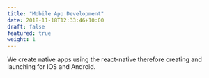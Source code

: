 ```yaml
---
title: "Mobile App Development"
date: 2018-11-18T12:33:46+10:00
draft: false
featured: true
weight: 1
---
```


We create native apps using the react-native therefore 
creating and launching for IOS and Android.
